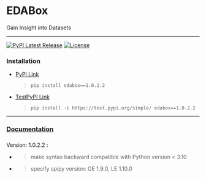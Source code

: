 # EDABox
Gain Insight into Datasets

---
[![PyPI Latest Release](https://img.shields.io/pypi/v/edabox.svg)](https://pypi.org/project/edabox/)
[![License](https://img.shields.io/pypi/l/pandas.svg)](https://github.com/poushalimukherjee/edabox/blob/main/LICENSE)

### Installation
- [PyPI Link](https://pypi.org/project/edabox/)
  > ```pip install edabox==1.0.2.2```
- [TestPyPI Link](https://test.pypi.org/project/edabox/)
  > ```pip install -i https://test.pypi.org/simple/ edabox==1.0.2.2```

---  

### [Documentation](https://edabox.tiiny.site/)


### 
Version: 1.0.2.2 : 
- > make syntax backward compatible with Python version < 3.10
- > specify spipy version: GE 1.9.0, LE 1.10.0